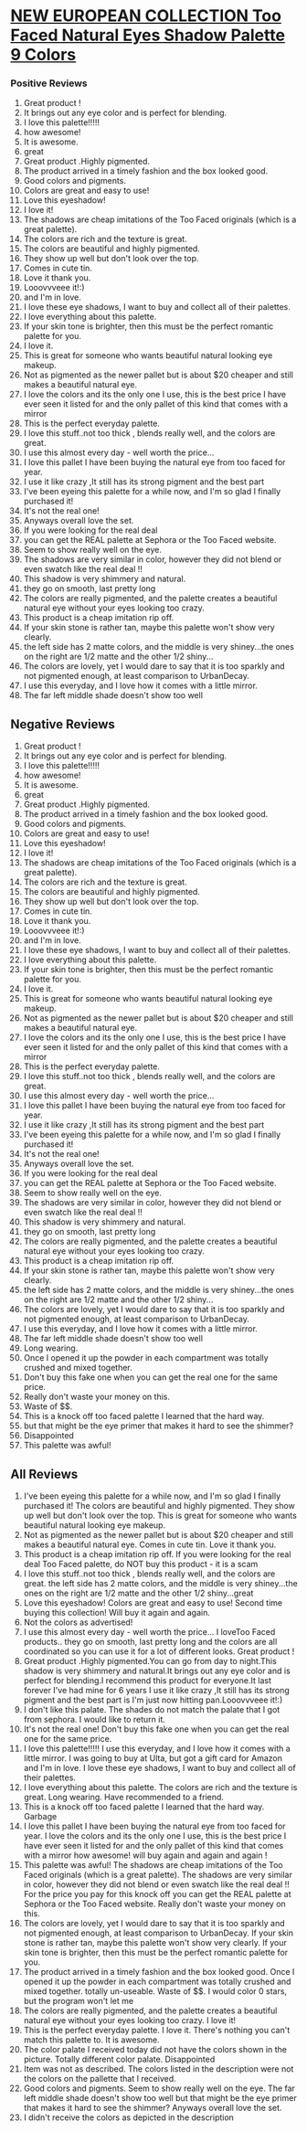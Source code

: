 # [NEW EUROPEAN COLLECTION Too Faced Natural Eyes Shadow Palette 9 Colors](https://products.checkmycream.com/products/new-european-collection-too-faced-natural-eyes-shadow-palette-9-colors.html)

### Positive Reviews

<ol>
      <li>Great product !</li>
      <li>It brings out any eye color and is perfect for blending.</li>
      <li>I love this palette!!!!!</li>
      <li>how awesome!</li>
      <li>It is awesome.</li>
      <li>great</li>
      <li>Great product .Highly pigmented.</li>
      <li>The product arrived in a timely fashion and the box looked good.  </li>
      <li>Good colors and pigments.</li>
      <li>Colors are great and easy to use!</li>
      <li>Love this eyeshadow!</li>
      <li>I love it!</li>
      <li>The shadows are cheap imitations of the Too Faced originals (which is a great palette).</li>
      <li>The colors are rich and the texture is great.</li>
      <li>The colors are beautiful and highly pigmented.</li>
      <li>They show up well but don&#x27;t look over the top.</li>
      <li>Comes in cute tin.</li>
      <li>Love it thank you.</li>
      <li>Looovvveee it!:)</li>
      <li>and I&#x27;m in love.</li>
      <li>I love these eye shadows, I want to buy and collect all of their palettes.</li>
      <li>I love everything about this palette.</li>
      <li>If your skin tone is brighter, then this must be the perfect romantic palette for you.</li>
      <li>I love it.</li>
      <li>This is great for someone who wants beautiful natural looking eye makeup.</li>
      <li>Not as pigmented as the newer pallet but is about $20 cheaper and still makes a beautiful natural eye.</li>
      <li>I love the colors and its the only one I use, this is the best price I have ever seen it listed for and the only pallet of this kind that comes with a mirror</li>
      <li>This is the perfect everyday palette.</li>
      <li>I love this stuff..not too thick , blends really well, and the colors are great.</li>
      <li>I use this almost every day - well worth the price...</li>
      <li>I love this pallet I have been buying the natural eye from too faced for year.</li>
      <li>I use it like crazy ,It still has its strong pigment and the best part</li>
      <li>I&#x27;ve been eyeing this palette for a while now, and I&#x27;m so glad I finally purchased it!</li>
      <li>It&#x27;s not the real one!</li>
      <li>Anyways overall love the set.</li>
      <li>If you were looking for the real deal</li>
      <li>you can get the REAL palette at Sephora or the Too Faced website.</li>
      <li>Seem to show really well on the eye.</li>
      <li>The shadows are very similar in color, however they did not blend or even swatch like the real deal !!</li>
      <li>This shadow is very shimmery and natural.</li>
      <li>they go on smooth, last pretty long</li>
      <li>The colors are really pigmented, and the palette creates a beautiful natural eye without your eyes looking too crazy.</li>
      <li>This product is a cheap imitation rip off.</li>
      <li>If your skin stone is rather tan, maybe this palette won&#x27;t show very clearly.</li>
      <li>the left side has 2 matte colors, and the middle is very shiney...the ones on the right are 1/2 matte and the other 1/2 shiny...</li>
      <li>The colors are lovely, yet I would dare to say that it is too sparkly and not pigmented enough, at least comparison to UrbanDecay.</li>
      <li>I use this everyday, and I love how it comes with a little mirror.</li>
      <li>The far left middle shade doesn&#x27;t show too well</li>
</ol>


<h2>Negative Reviews</h2>
<ol>
<li> Great product !</li>
<li> It brings out any eye color and is perfect for blending.</li>
<li> I love this palette!!!!!</li>
<li> how awesome!</li>
<li> It is awesome.</li>
<li> great</li>
<li> Great product .Highly pigmented.</li>
<li> The product arrived in a timely fashion and the box looked good.  </li>
<li> Good colors and pigments.</li>
<li> Colors are great and easy to use!</li>
<li> Love this eyeshadow!</li>
<li> I love it!</li>
<li> The shadows are cheap imitations of the Too Faced originals (which is a great palette).</li>
<li> The colors are rich and the texture is great.</li>
<li> The colors are beautiful and highly pigmented.</li>
<li> They show up well but don&#x27;t look over the top.</li>
<li> Comes in cute tin.</li>
<li> Love it thank you.</li>
<li> Looovvveee it!:)</li>
<li> and I&#x27;m in love.</li>
<li> I love these eye shadows, I want to buy and collect all of their palettes.</li>
<li> I love everything about this palette.</li>
<li> If your skin tone is brighter, then this must be the perfect romantic palette for you.</li>
<li> I love it.</li>
<li> This is great for someone who wants beautiful natural looking eye makeup.</li>
<li> Not as pigmented as the newer pallet but is about $20 cheaper and still makes a beautiful natural eye.</li>
<li> I love the colors and its the only one I use, this is the best price I have ever seen it listed for and the only pallet of this kind that comes with a mirror</li>
<li> This is the perfect everyday palette.</li>
<li> I love this stuff..not too thick , blends really well, and the colors are great.</li>
<li> I use this almost every day - well worth the price...</li>
<li> I love this pallet I have been buying the natural eye from too faced for year.</li>
<li> I use it like crazy ,It still has its strong pigment and the best part</li>
<li> I&#x27;ve been eyeing this palette for a while now, and I&#x27;m so glad I finally purchased it!</li>
<li> It&#x27;s not the real one!</li>
<li> Anyways overall love the set.</li>
<li> If you were looking for the real deal</li>
<li> you can get the REAL palette at Sephora or the Too Faced website.</li>
<li> Seem to show really well on the eye.</li>
<li> The shadows are very similar in color, however they did not blend or even swatch like the real deal !!</li>
<li> This shadow is very shimmery and natural.</li>
<li> they go on smooth, last pretty long</li>
<li> The colors are really pigmented, and the palette creates a beautiful natural eye without your eyes looking too crazy.</li>
<li> This product is a cheap imitation rip off.</li>
<li> If your skin stone is rather tan, maybe this palette won&#x27;t show very clearly.</li>
<li> the left side has 2 matte colors, and the middle is very shiney...the ones on the right are 1/2 matte and the other 1/2 shiny...</li>
<li> The colors are lovely, yet I would dare to say that it is too sparkly and not pigmented enough, at least comparison to UrbanDecay.</li>
<li> I use this everyday, and I love how it comes with a little mirror.</li>
<li> The far left middle shade doesn&#x27;t show too well</li>
<li> Long wearing.</li>
<li> Once I opened it up the powder in each compartment was totally crushed and mixed together.</li>
<li> Don&#x27;t buy this fake one when you can get the real one for the same price.</li>
<li> Really don&#x27;t waste your money on this.</li>
<li> Waste of $$.  </li>
<li> This is a knock off too faced palette I learned that the hard way.</li>
<li> but that might be the eye primer that makes it hard to see the shimmer?</li>
<li> Disappointed</li>
<li> This palette was awful!</li>
</ol>

<h2>All Reviews</h2>

<ol>
    <li> I&#x27;ve been eyeing this palette for a while now, and I&#x27;m so glad I finally purchased it! The colors are beautiful and highly pigmented. They show up well but don&#x27;t look over the top. This is great for someone who wants beautiful natural looking eye makeup.</li>
    <li> Not as pigmented as the newer pallet but is about $20 cheaper and still makes a beautiful natural eye. Comes in cute tin. Love it thank you.</li>
    <li> This product is a cheap imitation rip off. If you were looking for the real deal Too Faced palette, do NOT buy this product - it is a scam</li>
    <li> I love this stuff..not too thick , blends really well, and the colors are great. the left side has 2 matte colors, and the middle is very shiney...the ones on the right are 1/2 matte and the other 1/2 shiny...great</li>
    <li> Love this eyeshadow! Colors are great and easy to use! Second time buying this collection! Will buy it again and again.</li>
    <li> Not the colors as advertised!</li>
    <li> I use this almost every day - well worth the price... I loveToo Faced products.. they go on smooth, last pretty long and the colors are all coordinated so you can use it for a lot of different looks.  Great product !</li>
    <li> Great product .Highly pigmented.You can go from day to night.This shadow is very shimmery and natural.It brings out any eye color and is perfect for blending.I recommend this product for everyone.It last forever I&#x27;ve had mine for 6 years I use it like crazy ,It still has its strong pigment and the best part is I&#x27;m just now hitting pan.Looovvveee it!:)</li>
    <li> I don&#x27;t like this palate. The shades do not match the palate that I got from sephora. I would like to return it.</li>
    <li> It&#x27;s not the real one! Don&#x27;t buy this fake one when you can get the real one for the same price.</li>
    <li> I love this palette!!!!! I use this everyday, and I love how it comes with a little mirror. I was going to buy at Ulta, but got a gift card for Amazon and I&#x27;m in love. I love these eye shadows, I want to buy and collect all of their palettes.</li>
    <li> I love everything about this palette. The colors are rich and the texture is great. Long wearing. Have recommended to a friend.</li>
    <li> This is a knock off too faced palette I learned that the hard way. Garbage</li>
    <li> I love this pallet I have been buying the natural eye from too faced for year. I love the colors and its the only one I use, this is the best price I have ever seen it listed for and the only pallet of this kind that comes with a mirror how awesome! will buy again and again  and again !</li>
    <li> This palette was awful! The shadows are cheap imitations of the Too Faced originals (which is a great palette). The shadows are very similar in color, however they did not blend or even swatch like the real deal !! For the price you pay for this knock off you can get the REAL palette at Sephora or the Too Faced website. Really don&#x27;t waste your money on this.</li>
    <li> The colors are lovely, yet I would dare to say that it is too sparkly and not pigmented enough, at least comparison to UrbanDecay. If your skin stone is rather tan, maybe this palette won&#x27;t show very clearly. If your skin tone is brighter, then this must be the perfect romantic palette for you.</li>
    <li> The product arrived in a timely fashion and the box looked good.  Once I opened it up the powder in each compartment was totally crushed and mixed together. totally un-useable.  Waste of $$.  I would color 0 stars, but the program won&#x27;t let me</li>
    <li> The colors are really pigmented, and the palette creates a beautiful natural eye without your eyes looking too crazy. I love it!</li>
    <li> This is the perfect everyday palette. I love it. There&#x27;s nothing you can&#x27;t match this palette to. It is awesome.</li>
    <li> The color palate I received today did not have the colors shown in the picture. Totally different color palate. Disappointed</li>
    <li> Item was not as described. The colors listed in the description were not the colors on the pallette that I received.</li>
    <li> Good colors and pigments. Seem to show really well on the eye. The far left middle shade doesn&#x27;t show too well but that might be the eye primer that makes it hard to see the shimmer? Anyways overall love the set.</li>
    <li> I didn&#x27;t receive the colors as depicted in the description</li>
</ol>




